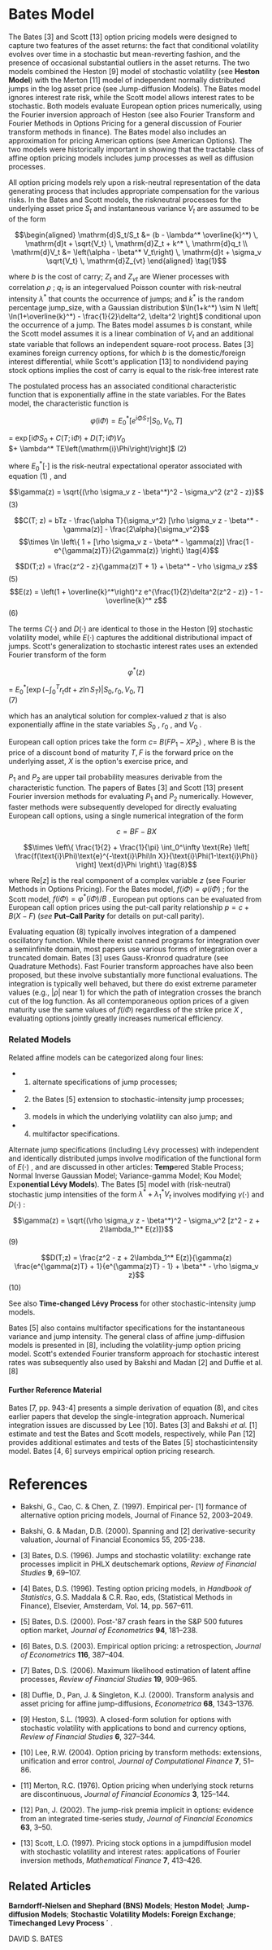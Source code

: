 # **Bates Model**

The Bates [3] and Scott [13] option pricing models were designed to capture two features of the asset returns: the fact that conditional volatility evolves over time in a stochastic but mean-reverting fashion, and the presence of occasional substantial outliers in the asset returns. The two models combined the Heston [9] model of stochastic volatility (see **Heston Model**) with the Merton [11] model of independent normally distributed jumps in the log asset price (see Jump-diffusion Models). The Bates model ignores interest rate risk, while the Scott model allows interest rates to be stochastic. Both models evaluate European option prices numerically, using the Fourier inversion approach of Heston (see also Fourier Transform and Fourier Methods in Options Pricing for a general discussion of Fourier transform methods in finance). The Bates model also includes an approximation for pricing American options (see American Options). The two models were historically important in showing that the tractable class of affine option pricing models includes jump processes as well as diffusion processes.

All option pricing models rely upon a risk-neutral representation of the data generating process that includes appropriate compensation for the various risks. In the Bates and Scott models, the riskneutral processes for the underlying asset price  $S_t$ and instantaneous variance  $V_t$  are assumed to be of the form

$$\begin{aligned} \mathrm{d}S_t/S_t &= (b - \lambda^* \overline{k}^*) \, \mathrm{d}t + \sqrt{V_t} \, \mathrm{d}Z_t + k^* \, \mathrm{d}q_t \\ \mathrm{d}V_t &= \left(\alpha - \beta^* V_t\right) \, \mathrm{d}t + \sigma_v \sqrt{V_t} \, \mathrm{d}Z_{vt} \end{aligned} \tag{1}$$

where  $b$  is the cost of carry;  $Z_t$  and  $Z_{vt}$  are Wiener processes with correlation  $\rho$ ;  $q_t$  is an integervalued Poisson counter with risk-neutral intensity  $\lambda^*$ that counts the occurrence of jumps; and  $k^*$  is the random percentage jump\_size, with a Gaussian distribution  $\ln(1+k^*) \sim N \left[ \ln(1+\overline{k}^*) - \frac{1}{2}\delta^2, \delta^2 \right]$  conditional upon the occurrence of a jump. The Bates model assumes  $b$  is constant, while the Scott model assumes it is a linear combination of  $V_t$  and an additional state variable that follows an independent square-root process. Bates [3] examines foreign currency options, for which  $b$  is the domestic/foreign interest differential, while Scott's application [13] to nondividend paying stock options implies the cost of carry is equal to the risk-free interest rate

The postulated process has an associated conditional characteristic function that is exponentially affine in the state variables. For the Bates model, the characteristic function is

$$\varphi(\mathrm{i}\Phi) = E_0^*[e^{\mathrm{i}\Phi S_T}|S_0, V_0, T]$$
  
=  $\exp\left[\mathrm{i}\Phi S_0 + C(T; \mathrm{i}\Phi) + D(T; \mathrm{i}\Phi) V_0$   
 $+ \lambda^* TE\left(\mathrm{i}\Phi\right)\right]$  (2)

where  $E_0^*[\cdot]$  is the risk-neutral expectational operator associated with equation  $(1)$ , and

$$\gamma(z) = \sqrt{(\rho \sigma_v z - \beta^*)^2 - \sigma_v^2 (z^2 - z)}$$
 (3)

$$C(T; z) = bTz - \frac{\alpha T}{\sigma_v^2} [\rho \sigma_v z - \beta^* - \gamma(z)] - \frac{2\alpha}{\sigma_v^2}$$
$$\times \ln \left\{ 1 + [\rho \sigma_v z - \beta^* - \gamma(z)] \frac{1 - e^{\gamma(z)T}}{2\gamma(z)} \right\} \tag{4}$$

$$D(T;z) = \frac{z^2 - z}{\gamma(z)T + 1} + \beta^* - \rho \sigma_v z$$
(5)  
$$E(z) = \left(1 + \overline{k}^*\right)^z e^{\frac{1}{2}\delta^2(z^2 - z)} - 1 - \overline{k}^* z$$
(6)

The terms  $C(\cdot)$  and  $D(\cdot)$  are identical to those in the Heston [9] stochastic volatility model, while  $E(\cdot)$  captures the additional distributional impact of jumps. Scott's generalization to stochastic interest rates uses an extended Fourier transform of the form

$$\varphi^*(z)$$
  
=  $E_0^* \left[ \exp\left(-\int_0^T r_t \mathrm{d}t + z \ln S_T\right) | S_0, r_0, V_0, T\right]$   
(7)

which has an analytical solution for complex-valued  $z$  that is also exponentially affine in the state variables  $S_0$ ,  $r_0$ , and  $V_0$ .

European call option prices take the form  $c =$  $B(FP_1 - XP_2)$ , where B is the price of a discount bond of maturity  $T, F$  is the forward price on the underlying asset,  $X$  is the option's exercise price, and

 $P_1$  and  $P_2$  are upper tail probability measures derivable from the characteristic function. The papers of Bates [3] and Scott [13] present Fourier inversion methods for evaluating  $P_1$  and  $P_2$  numerically. However, faster methods were subsequently developed for directly evaluating European call options, using a single numerical integration of the form

$$c = BF - BX$$

$$\times \left\{ \frac{1}{2} + \frac{1}{\pi} \int_0^\infty \text{Re} \left[ \frac{f(\text{i}\Phi)\text{e}^{-\text{i}\Phi\ln X}}{\text{i}\Phi(1-\text{i}\Phi)} \right] \text{d}\Phi \right\} \tag{8}$$

where  $\text{Re}[z]$  is the real component of a complex variable  $z$  (see Fourier Methods in Options Pricing). For the Bates model,  $f(i\Phi) = \varphi(i\Phi)$ ; for the Scott model,  $f(i\Phi) = \varphi^*(i\Phi)/B$ . European put options can be evaluated from European call option prices using the put-call parity relationship  $p = c + B(X - F)$ (*see* **Put–Call Parity** for details on put-call parity).

Evaluating equation (8) typically involves integration of a dampened oscillatory function. While there exist canned programs for integration over a semiinfinite domain, most papers use various forms of integration over a truncated domain. Bates [3] uses Gauss-Kronrod quadrature (see Quadrature Methods). Fast Fourier transform approaches have also been proposed, but these involve substantially more functional evaluations. The integration is typically well behaved, but there do exist extreme parameter values (e.g.,  $|\rho|$  near 1) for which the path of integration crosses the branch cut of the log function. As all contemporaneous option prices of a given maturity use the same values of  $f(i\Phi)$  regardless of the strike price  $X$ , evaluating options jointly greatly increases numerical efficiency.

### **Related Models**

Related affine models can be categorized along four lines:

- 1. alternate specifications of jump processes;
- 2. the Bates [5] extension to stochastic-intensity jump processes;
- 3. models in which the underlying volatility can also jump; and
- 4. multifactor specifications.

Alternate jump specifications (including Lévy processes) with independent and identically distributed jumps involve modification of the functional form of  $E(\cdot)$ , and are discussed in other articles: **Temp**ered Stable Process; Normal Inverse Gaussian Model; Variance-gamma Model; Kou Model; Exp**onential Lévy Models**). The Bates [5] model with (risk-neutral) stochastic jump intensities of the form  $\lambda^* + \lambda_1^* V_t$  involves modifying  $\gamma(\cdot)$  and  $D(\cdot)$ :

$$\gamma(z) = \sqrt{(\rho \sigma_v z - \beta^*)^2 - \sigma_v^2 [z^2 - z + 2\lambda_1^* E(z)]}$$
(9)

$$D(T;z) = \frac{z^2 - z + 2\lambda_1^* E(z)}{\gamma(z) \frac{e^{\gamma(z)T} + 1}{e^{\gamma(z)T} - 1} + \beta^* - \rho \sigma_v z}$$
(10)

See also **Time-changed Lévy Process** for other stochastic-intensity jump models.

Bates [5] also contains multifactor specifications for the instantaneous variance and jump intensity. The general class of affine jump-diffusion models is presented in [8], including the volatility-jump option pricing model. Scott's extended Fourier transform approach for stochastic interest rates was subsequently also used by Bakshi and Madan [2] and Duffie et al. [8]

#### **Further Reference Material**

Bates [7, pp. 943-4] presents a simple derivation of equation (8), and cites earlier papers that develop the single-integration approach. Numerical integration issues are discussed by Lee [10]. Bates [3] and Bakshi *et al.* [1] estimate and test the Bates and Scott models, respectively, while Pan [12] provides additional estimates and tests of the Bates [5] stochasticintensity model. Bates [4, 6] surveys empirical option pricing research.

# References

- Bakshi, G., Cao, C. & Chen, Z. (1997). Empirical per- $[1]$ formance of alternative option pricing models, Journal of Finance 52, 2003–2049.
- Bakshi, G. & Madan, D.B. (2000). Spanning and [2] derivative-security valuation, Journal of Financial Economics 55, 205-238.

- [3] Bates, D.S. (1996). Jumps and stochastic volatility: exchange rate processes implicit in PHLX deutschemark options, *Review of Financial Studies* **9**, 69–107.
- [4] Bates, D.S. (1996). Testing option pricing models, in *Handbook of Statistics*, G.S. Maddala & C.R. Rao, eds, (Statistical Methods in Finance), Elsevier, Amsterdam, Vol. 14, pp. 567–611.
- [5] Bates, D.S. (2000). Post-'87 crash fears in the S&P 500 futures option market, *Journal of Econometrics* **94**, 181–238.
- [6] Bates, D.S. (2003). Empirical option pricing: a retrospection, *Journal of Econometrics* **116**, 387–404.
- [7] Bates, D.S. (2006). Maximum likelihood estimation of latent affine processes, *Review of Financial Studies* **19**, 909–965.
- [8] Duffie, D., Pan, J. & Singleton, K.J. (2000). Transform analysis and asset pricing for affine jump-diffusions, *Econometrica* **68**, 1343–1376.
- [9] Heston, S.L. (1993). A closed-form solution for options with stochastic volatility with applications to bond and currency options, *Review of Financial Studies* **6**, 327–344.

- [10] Lee, R.W. (2004). Option pricing by transform methods: extensions, unification and error control, *Journal of Computational Finance* **7**, 51–86.
- [11] Merton, R.C. (1976). Option pricing when underlying stock returns are discontinuous, *Journal of Financial Economics* **3**, 125–144.
- [12] Pan, J. (2002). The jump-risk premia implicit in options: evidence from an integrated time-series study, *Journal of Financial Economics* **63**, 3–50.
- [13] Scott, L.O. (1997). Pricing stock options in a jumpdiffusion model with stochastic volatility and interest rates: applications of Fourier inversion methods, *Mathematical Finance* **7**, 413–426.

## **Related Articles**

**Barndorff-Nielsen and Shephard (BNS) Models**; **Heston Model**; **Jump-diffusion Models**; **Stochastic Volatility Models: Foreign Exchange**; **Timechanged Levy Process ´** .

DAVID S. BATES